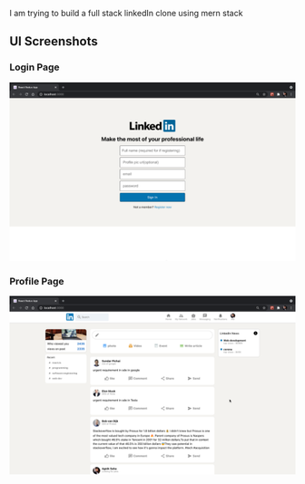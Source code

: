 I am trying to build a full stack linkedIn clone using mern stack

## UI Screenshots
### Login Page
![Login](https://github.com/agnik2019/Linked_In_Full_stack_clone/blob/master/readme_helper/Screen%20Shot%202021-06-03%20at%201.14.57%20PM.png)

### Profile Page
![profile](https://github.com/agnik2019/Linked_In_Full_stack_clone/blob/master/readme_helper/Screen%20Shot%202021-06-03%20at%201.14.27%20PM.png)
